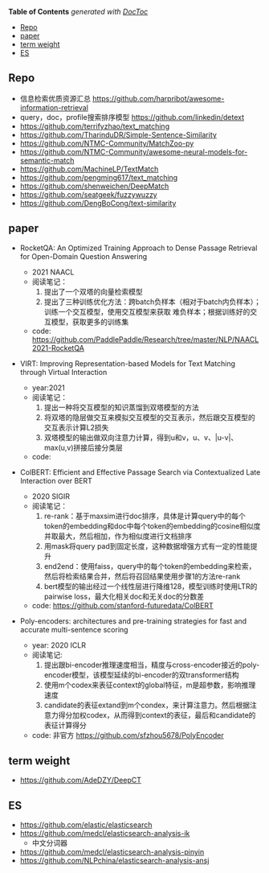 <!-- START doctoc generated TOC please keep comment here to allow auto update -->
<!-- DON'T EDIT THIS SECTION, INSTEAD RE-RUN doctoc TO UPDATE -->
**Table of Contents**  *generated with [DocToc](https://github.com/thlorenz/doctoc)*

- [Repo](#repo)
- [paper](#paper)
- [term weight](#term-weight)
- [ES](#es)

<!-- END doctoc generated TOC please keep comment here to allow auto update -->


## Repo
- 信息检索优质资源汇总 https://github.com/harpribot/awesome-information-retrieval
- query，doc，profile搜索排序模型 https://github.com/linkedin/detext
- https://github.com/terrifyzhao/text_matching
- https://github.com/TharinduDR/Simple-Sentence-Similarity
- https://github.com/NTMC-Community/MatchZoo-py
- https://github.com/NTMC-Community/awesome-neural-models-for-semantic-match
- https://github.com/MachineLP/TextMatch
- https://github.com/pengming617/text_matching
- https://github.com/shenweichen/DeepMatch
- https://github.com/seatgeek/fuzzywuzzy
- https://github.com/DengBoCong/text-similarity
  
  
## paper

- RocketQA: An Optimized Training Approach to Dense Passage Retrieval for Open-Domain Question Answering
  - 2021 NAACL
  - 阅读笔记：
    1. 提出了一个双塔的向量检索模型
    2. 提出了三种训练优化方法：跨batch负样本（相对于batch内负样本）；训练一个交互模型，使用交互模型来获取 难负样本；根据训练好的交互模型，获取更多的训练集
  - code: https://github.com/PaddlePaddle/Research/tree/master/NLP/NAACL2021-RocketQA

- VIRT: Improving Representation-based Models for Text Matching through Virtual Interaction
  - year:2021 
  - 阅读笔记：
    1. 提出一种将交互模型的知识蒸馏到双塔模型的方法
    2. 将双塔的隐层做交互来模拟交互模型的交互表示，然后跟交互模型的交互表示计算L2损失
    3. 双塔模型的输出做双向注意力计算，得到u和v，u、v、|u-v|、max(u,v)拼接后接分类层
  - code: 

- ColBERT: Efficient and Effective Passage Search via Contextualized Late Interaction over BERT
  - 2020 SIGIR
  - 阅读笔记：
    1. re-rank：基于maxsim进行doc排序，具体是计算query中的每个token的embedding和doc中每个token的embedding的cosine相似度并取最大，然后相加，作为相似度进行文档排序
    2. 用mask将query pad到固定长度，这种数据增强方式有一定的性能提升
    3. end2end：使用faiss，query中的每个token的embedding来检索，然后将检索结果合并，然后将召回结果使用步骤1的方法re-rank
    4. bert模型的输出经过一个线性层进行降维128，模型训练时使用LTR的pairwise loss，最大化相关doc和无关doc的分数差
  - code: https://github.com/stanford-futuredata/ColBERT

- Poly-encoders: architectures and pre-training strategies for fast and accurate multi-sentence scoring
  - year: 2020 ICLR
  - 阅读笔记: 
    1. 提出跟bi-encoder推理速度相当，精度与cross-encoder接近的poly-encoder模型，该模型延续的bi-encoder的双transformer结构
    2. 使用m个codex来表征context的global特征，m是超参数，影响推理速度
    3. candidate的表征extand到m个condex，来计算注意力。然后根据注意力得分加权codex，从而得到context的表征，最后和candidate的表征计算得分
  - code: 非官方 https://github.com/sfzhou5678/PolyEncoder


## term weight
- https://github.com/AdeDZY/DeepCT


## ES
- https://github.com/elastic/elasticsearch
- https://github.com/medcl/elasticsearch-analysis-ik
  - 中文分词器
- https://github.com/medcl/elasticsearch-analysis-pinyin
- https://github.com/NLPchina/elasticsearch-analysis-ansj


